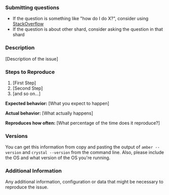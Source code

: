 <!--
Have you read Amber's Code of Conduct? By filing an Issue, you are expected to comply with it, including treating everyone with respect: https://github.com/amberframework/amber/blob/master/.github/CODE_OF_CONDUCT.md
Do you want to ask a question? Are you looking for support? The Amber message board is the best place for getting support: https://gitter.im/amberframework/amber
-->

### Submitting questions

- If the question is something like "how do I do X?", consider using [StackOverflow](http://stackoverflow.com/questions/tagged/amber-framework)
- If the question is about other shard, consider asking the question in that shard

### Description

[Description of the issue]

### Steps to Reproduce

1. [First Step]
2. [Second Step]
3. [and so on...]

**Expected behavior:** [What you expect to happen]

**Actual behavior:** [What actually happens]

**Reproduces how often:** [What percentage of the time does it reproduce?]

### Versions

You can get this information from copy and pasting the output of `amber --version` and `crystal --version` from the command line. Also, please include the OS and what version of the OS you're running.

### Additional Information

Any additional information, configuration or data that might be necessary to reproduce the issue.
